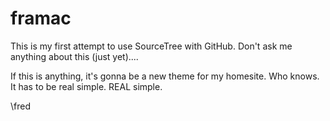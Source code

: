 # framac

This is my first attempt to use SourceTree with GitHub.
Don't ask me anything about this (just yet)....

If this is anything, it's gonna be a new theme for my homesite.
Who knows. It has to be real simple. REAL simple.

\fred
